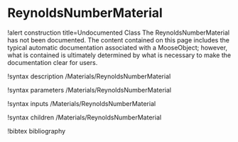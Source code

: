 <!-- MOOSE Documentation Stub: Remove this when content is added. -->

# ReynoldsNumberMaterial

!alert construction title=Undocumented Class
The ReynoldsNumberMaterial has not been documented. The content contained on this page includes the
typical automatic documentation associated with a MooseObject; however, what is contained is
ultimately determined by what is necessary to make the documentation clear for users.

!syntax description /Materials/ReynoldsNumberMaterial

!syntax parameters /Materials/ReynoldsNumberMaterial

!syntax inputs /Materials/ReynoldsNumberMaterial

!syntax children /Materials/ReynoldsNumberMaterial

!bibtex bibliography
